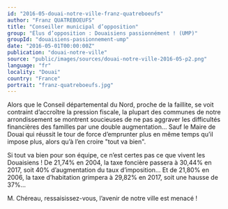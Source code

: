 ```yaml
---
id: "2016-05-douai-notre-ville-franz-quatreboeufs"
author: "Franz QUATREBOEUFS"
title: "Conseiller municipal d’opposition"
group: "Élus d’opposition : Douaisiens passionnément ! (UMP)"
groupId: "douaisiens-passionnement-ump"
date: "2016-05-01T00:00:00Z"
publication: "douai-notre-ville"
source: "public/images/sources/douai-notre-ville-2016-05-p2.png"
language: "fr"
locality: "Douai"
country: "France"
portrait: "franz-quatreboeufs.jpg"
---
```


Alors que le Conseil départemental du Nord, proche de la faillite, se voit contraint d’accroître la pression fiscale, la plupart des communes de notre arrondissement se montrent soucieuses de ne pas aggraver les difficultés financières des familles par une double augmentation... Sauf le Maire de Douai qui réussit le tour de force d’emprunter plus en même temps qu’il impose plus, alors qu’à l’en croire "tout va bien".

Si tout va bien pour son équipe, ce n’est certes pas ce que vivent les Douaisiens ! De 21,74% en 2004, la taxe foncière passera à 30,44% en 2017, soit 40% d’augmentation du taux d’imposition… Et de 21,80% en 2006, la taxe d’habitation grimpera à 29,82% en 2017, soit une hausse de 37%…

M. Chéreau, ressaisissez-vous, l’avenir de notre ville est menacé !
